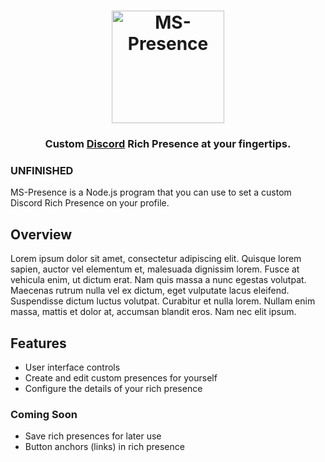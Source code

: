 <h1 align="center">
    <img src="https://cdn.martinstric.ca/content/assets/full-icon.png" alt="MS-Presence" width="180px">
</h1>

<h3 align="center">
    Custom <a href="https://discord.com/">Discord</a> Rich Presence at your fingertips.
</h3>

### UNFINISHED
MS-Presence is a Node.js program that you can use to set a custom Discord Rich Presence on your profile.

## Overview
Lorem ipsum dolor sit amet, consectetur adipiscing elit. Quisque lorem sapien, auctor vel elementum et, malesuada dignissim lorem. Fusce at vehicula enim, ut dictum erat. Nam quis massa a nunc egestas volutpat. Maecenas rutrum nulla vel ex dictum, eget vulputate lacus eleifend. Suspendisse dictum luctus volutpat. Curabitur et nulla lorem. Nullam enim massa, mattis et dolor at, accumsan blandit eros. Nam nec elit ipsum.

## Features
- User interface controls
- Create and edit custom presences for yourself
- Configure the details of your rich presence

### Coming Soon
- Save rich presences for later use
- Button anchors (links) in rich presence
